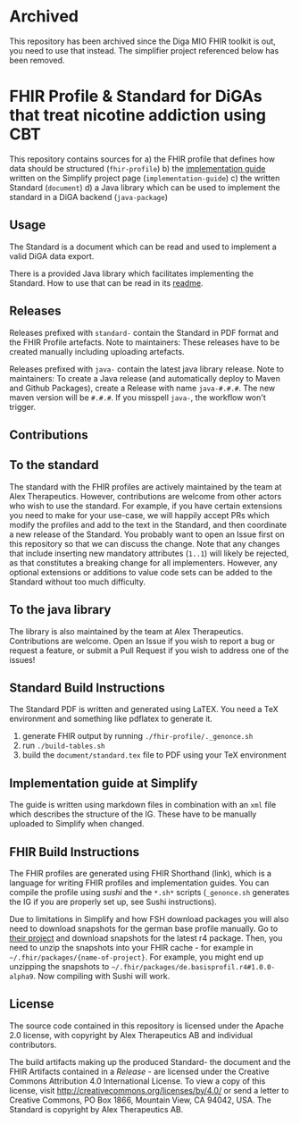 # Archived

This repository has been archived since the Diga MIO FHIR toolkit is out, you need to use that instead. The simplifier project referenced below has been removed.

# FHIR Profile & Standard for DiGAs that treat nicotine addiction using CBT

This repository contains sources for
a) the FHIR profile that defines how data should be structured (`fhir-profile`)
b) the [implementation guide](https://simplifier.net/guide/self-reported-nicotine-usage-diga/home) written on the Simplify project page (`implementation-guide`)
c) the written Standard (`document`)
d) a Java library which can be used to implement the standard in a DiGA backend (`java-package`)

## Usage
The Standard is a document which can be read and used to implement a valid DiGA data export.

There is a provided Java library which facilitates implementing the Standard. How to use that can be read in its [readme](java-package/README.md).

## Releases

Releases prefixed with `standard-` contain the Standard in PDF format and the FHIR Profile artefacts. Note to maintainers: These releases have to be created manually including uploading artefacts.

Releases prefixed with `java-` contain the latest java library release.
Note to maintainers: To create a Java release (and automatically deploy to Maven and Github Packages), create a Release with name `java-#.#.#`. The new maven version will be `#.#.#`. If you misspell `java-`, the workflow won't trigger.

## Contributions

## To the standard
The standard with the FHIR profiles are actively maintained by the team at Alex Therapeutics. However, contributions are welcome from other actors who wish to use the standard. For example, if you have certain extensions you need to make for your use-case, we will happily accept PRs which modify the profiles and add to the text in the Standard, and then coordinate a new release of the Standard. You probably want to open an Issue first on this repository so that we can discuss the change. Note that any changes that include inserting new mandatory attributes (`1..1`) will likely be rejected, as that constitutes a breaking change for all implementers. However, any optional extensions or additions to value code sets can be added to the Standard without too much difficulty.

## To the java library
The library is also maintained by the team at Alex Therapeutics. Contributions are welcome. Open an Issue if you wish to report a bug or request a feature, or submit a Pull Request if you wish to address one of the issues!

## Standard Build Instructions
The Standard PDF is written and generated using LaTEX. You need a TeX environment and something like pdflatex to generate it.
1. generate FHIR output by running `./fhir-profile/._genonce.sh`
2. run `./build-tables.sh`
3. build the `document/standard.tex` file to PDF using your TeX environment

## Implementation guide at Simplify
The guide is written using markdown files in combination with an `xml` file which describes the structure of the IG. These have to be manually uploaded to Simplify when changed.

## FHIR Build Instructions
The FHIR profiles are generated using FHIR Shorthand (link), which is a language for writing FHIR profiles and implementation guides. You can compile the profile using _sushi_ and the `*.sh*` scripts (`_genonce.sh` generates the IG if you are properly set up, see Sushi instructions).

Due to limitations in Simplify and how FSH download packages you will also need to download snapshots for the german base profile manually. Go to [their project](https://simplifier.net/Basisprofil-DE-R4/~packages) and download snapshots for the latest r4 package. Then, you need to unzip the snapshots into your FHIR cache - for example in `~/.fhir/packages/{name-of-project}`. For example, you might end up unzipping the snapshots to `~/.fhir/packages/de.basisprofil.r4#1.0.0-alpha9`. Now compiling with Sushi will work.

## License
The source code contained in this repository is licensed under the Apache 2.0 license, with copyright by Alex Therapeutics AB and individual contributors.

The build artifacts making up the produced Standard- the document and the FHIR Artifacts contained in a _Release_ - are licensed under the Creative Commons Attribution 4.0 International License. To view a copy of this license, visit http://creativecommons.org/licenses/by/4.0/ or send a letter to Creative Commons, PO Box 1866, Mountain View, CA 94042, USA. The Standard is copyright by Alex Therapeutics AB.
